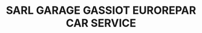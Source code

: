 ---
title: "SARL GARAGE GASSIOT EUROREPAR CAR SERVICE"
url: /pessac/sarl-garage-gassiot-eurorepar-car-service/
shop: Autowerkstatt
---